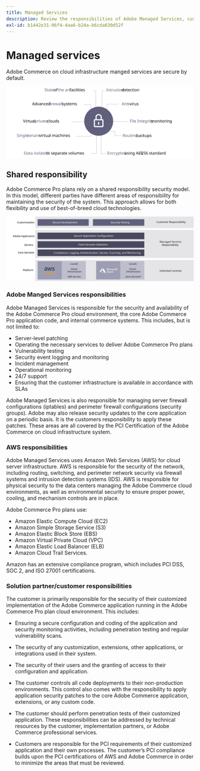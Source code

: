 ```yaml
---
title: Managed Services
description: Review the responsibilities of Adobe Managed Services, customers, and cloud service providers for your Adobe Commerce on cloud infrastructure implementaiton.
exl-id: b1442e31-06f4-4aa6-b24a-b6cda630d52f
---
```

# Managed services

Adobe Commerce on cloud infrastructure manged services are secure by default.

![Diagram showing Adobe Commerce managed services](../../../assets/playbooks/managed-services.svg)

## Shared responsibility

Adobe Commerce Pro plans rely on a shared responsibility security model. In this model, different parties have different areas of responsibility for maintaining the security of the system. This approach allows for both flexibility and use of best-of-breed cloud technologies.

![Diagram showing Adobe Commerce shared responsibility model](../../../assets/playbooks/shared-responsibility.svg)

### Adobe Manged Services responsibilities

Adobe Managed Services is responsible for the security and availability of the Adobe Commerce Pro cloud environment, the core Adobe Commerce Pro application code, and internal commerce systems. This includes, but is not limited to:

- Server-level patching
- Operating the necessary services to deliver Adobe Commerce Pro plans
- Vulnerability testing
- Security event logging and monitoring
- Incident management
- Operational monitoring
- 24/7 support
- Ensuring that the customer infrastructure is available in accordance with SLAs

Adobe Managed Services is also responsible for managing server firewall configurations (iptables) and perimeter firewall configurations (security groups). Adobe may also release security updates to the core application on a periodic basis. It is the customers responsibility to apply these patches. These areas are all covered by the PCI Certification of the Adobe Commerce on cloud infrastructure system.

### AWS responsibilities

Adobe Managed Services uses Amazon Web Services (AWS) for cloud server infrastructure. AWS is responsible for the security of the network, including routing, switching, and perimeter network security via firewall systems and intrusion detection systems (IDS). AWS is responsible for physical security to the data centers managing the Adobe Commerce cloud environments, as well as environmental security to ensure proper power, cooling, and mechanism controls are in place.

Adobe Commerce Pro plans use:

- Amazon Elastic Compute Cloud (EC2)
- Amazon Simple Storage Service (S3)
- Amazon Elastic Block Store (EBS)
- Amazon Virtual Private Cloud (VPC)
- Amazon Elastic Load Balancer (ELB)
- Amazon Cloud Trail Services. 

Amazon has an extensive compliance program, which includes PCI DSS, SOC 2, and ISO 27001 certifications.

### Solution partner/customer responsibilities

The customer is primarily responsible for the security of their customized implementation of the Adobe Commerce application running in the Adobe Commerce Pro plan cloud environment. This includes:

- Ensuring a secure configuration and coding of the application and security monitoring activities, including penetration testing and regular vulnerability scans.

- The security of any customization, extensions, other applications, or integrations used in their system.

- The security of their users and the granting of access to their configuration and application.

- The customer controls all code deployments to their non-production environments. This control also comes with the responsibility to apply application security patches to the core Adobe Commerce application, extensions, or any custom code.

- The customer should perform penetration tests of their customized application. These responsibilities can be addressed by technical resources by the customer, implementation partners, or Adobe Commerce professional services.

- Customers are responsible for the PCI requirements of their customized application and their own processes. The customer’s PCI compliance builds upon the PCI certifications of AWS and Adobe Commerce in order to minimize the areas that must be reviewed.
